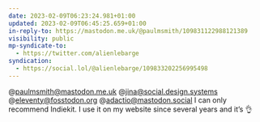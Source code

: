 ```yaml
---
date: 2023-02-09T06:23:24.981+01:00
updated: 2023-02-09T06:45:25.659+01:00
in-reply-to: https://mastodon.me.uk/@paulmsmith/109831122988121389
visibility: public
mp-syndicate-to:
  - https://twitter.com/alienlebarge
syndication:
  - https://social.lol/@alienlebarge/109833202256995498
---
```

@paulmsmith@mastodon.me.uk @jina@social.design.systems @eleventy@fosstodon.org @adactio@mastodon.social I can only recommend Indiekit. I use it on my website since several years and it’s 👌
